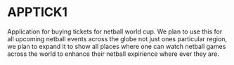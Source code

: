 # APPTICK1
Application for buying tickets for netball world cup.
We plan to use this for all upcoming netball events across the globe not just ones particular region, we plan to expand it to show all places where one can watch netball games across the world to enhance their netball expirience where ever they are.
